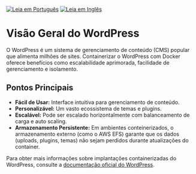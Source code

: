 [![Leia em Português](https://img.shields.io/badge/%F0%9F%87%A7%F0%9F%87%B7%20Portugu%C3%AAs-F0FFFF.svg)](wordpress.pt-BR.md)
[![Leia em Inglês](https://img.shields.io/badge/%F0%9F%87%BA%F0%9F%87%B8%20English-gray.svg)](wordpress.md)

# Visão Geral do WordPress

O WordPress é um sistema de gerenciamento de conteúdo (CMS) popular que alimenta milhões de sites. Containerizar o WordPress com Docker oferece benefícios como escalabilidade aprimorada, facilidade de gerenciamento e isolamento.

## Pontos Principais
- **Fácil de Usar:** Interface intuitiva para gerenciamento de conteúdo.
- **Personalizável:** Um vasto ecossistema de temas e plugins.
- **Escalável:** Pode ser escalado horizontalmente com balanceamento de carga e auto scaling.
- **Armazenamento Persistente:** Em ambientes conteinerizados, o armazenamento externo (como o AWS EFS) garante que os dados (uploads, plugins, temas) não sejam perdidos durante atualizações do container.

Para obter mais informações sobre implantações containerizadas do WordPress, consulte a [documentação oficial do WordPress](https://wordpress.org/support/).

